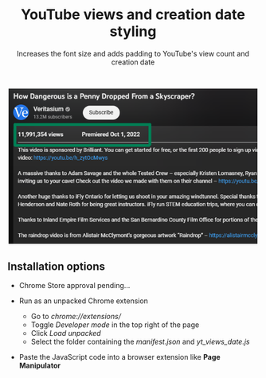 <h1 align="center">YouTube views and creation date styling</h1>
<p align="center">Increases the font size and adds padding to YouTube's view count and creation date</p>
<br>
<p align="center"><img margin-left="auto" src="art/screenshot_640x400.png" width="500px"></p>

## Installation options

- Chrome Store approval pending...

- Run as an unpacked Chrome extension
  - Go to *chrome://extensions/*
  - Toggle *Developer mode* in the top right of the page
  - Click *Load unpacked*
  - Select the folder containing the *manifest.json* and *yt_views_date.js*

- Paste the JavaScript code into a browser extension like **Page Manipulator**
